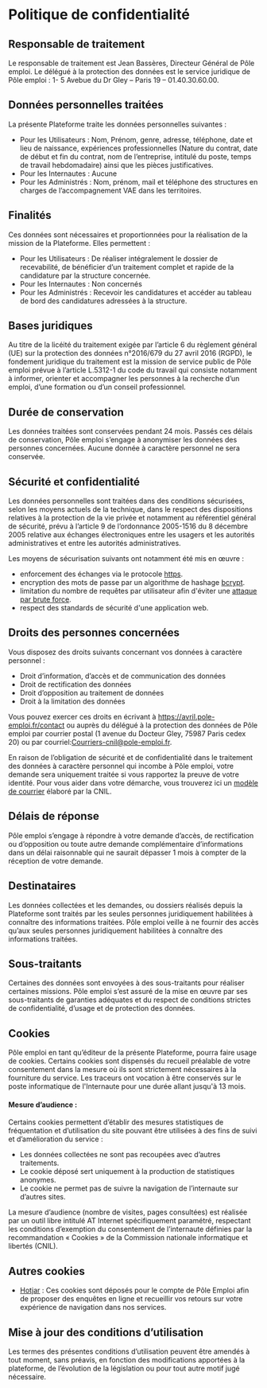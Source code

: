 # Politique de confidentialité

## Responsable de traitement

Le responsable de traitement est Jean Bassères, Directeur Général de Pôle emploi. Le délégué à la protection des données est le service juridique de Pôle emploi : 1- 5 Avebue du Dr Gley – Paris 19 – 01.40.30.60.00.

## Données personnelles traitées

La présente Plateforme traite les données personnelles suivantes :

- Pour les Utilisateurs : Nom, Prénom, genre, adresse, téléphone, date et lieu de naissance, expériences professionnelles (Nature du contrat, date de début et fin du contrat, nom de l’entreprise, intitulé du poste, temps de travail hebdomadaire) ainsi que les pièces justificatives.
- Pour les Internautes : Aucune
- Pour les Administrés : Nom, prénom, mail et téléphone des structures en charges de l’accompagnement VAE dans les territoires.

## Finalités

Ces données sont nécessaires et proportionnées pour la réalisation de la mission de la Plateforme. Elles permettent :

- Pour les Utilisateurs : De réaliser intégralement le dossier de recevabilité, de bénéficier d’un traitement complet et rapide de la candidature par la structure concernée.
- Pour les Internautes : Non concernés
- Pour les Administrés : Recevoir les candidatures et accéder au tableau de bord des candidatures adressées à la structure.

## Bases juridiques

Au titre de la licéité du traitement exigée par l’article 6 du règlement général (UE) sur la protection des données n°2016/679 du 27 avril 2016 (RGPD), le fondement juridique du traitement est la mission de service public de Pôle emploi prévue à l’article L.5312-1 du code du travail qui consiste notamment à informer, orienter et accompagner les personnes à la recherche d’un emploi, d’une formation ou d’un conseil professionnel.

## Durée de conservation

Les données traitées sont conservées pendant 24 mois. Passés ces délais de conservation, Pôle emploi s’engage à anonymiser les données des personnes concernées. Aucune donnée à caractère personnel ne sera conservée.

## Sécurité et confidentialité

Les données personnelles sont traitées dans des conditions sécurisées, selon les moyens actuels de la technique, dans le respect des dispositions relatives à la protection de la vie privée et notamment au référentiel général de sécurité, prévu à l’article 9 de l’ordonnance 2005-1516 du 8 décembre 2005 relative aux échanges électroniques entre les usagers et les autorités administratives et entre les autorités administratives.

Les moyens de sécurisation suivants ont notamment été mis en œuvre :

- enforcement des échanges via le protocole [https](https://fr.wikipedia.org/wiki/HyperText_Transfer_Protocol_Secure).
- encryption des mots de passe par un algorithme de hashage [bcrypt](https://fr.wikipedia.org/wiki/Bcrypt).
- limitation du nombre de requêtes par utilisateur afin d'éviter une [attaque par brute force](https://fr.wikipedia.org/wiki/Attaque_par_force_brute).
- respect des standards de sécurité d'une application web.

## Droits des personnes concernées

Vous disposez des droits suivants concernant vos données à caractère personnel :

- Droit d’information, d’accès et de communication des données
- Droit de rectification des données
- Droit d’opposition au traitement de données
- Droit à la limitation des données

Vous pouvez exercer ces droits en écrivant à https://avril.pole-emploi.fr/contact ou auprès du délégué à la protection des données de Pôle emploi par courrier postal (1 avenue du Docteur Gley, 75987 Paris cedex 20) ou par courriel:Courriers-cnil@pole-emploi.fr. 

En raison de l’obligation de sécurité et de confidentialité dans le traitement des données à caractère personnel qui incombe à Pôle emploi, votre demande sera uniquement traitée si vous rapportez la preuve de votre identité. Pour vous aider dans votre démarche, vous trouverez ici un [modèle de courrier](https://www.cnil.fr/fr/modeles/courrier) élaboré par la CNIL.

## Délais de réponse

Pôle emploi s’engage à répondre à votre demande d’accès, de rectification ou d’opposition ou toute autre demande complémentaire d’informations dans un délai raisonnable qui ne saurait dépasser 1 mois à compter de la réception de votre demande.

## Destinataires

Les données collectées et les demandes, ou dossiers réalisés depuis la Plateforme sont traités par les seules personnes juridiquement habilitées à connaître des informations traitées. Pôle emploi veille à ne fournir des accès qu’aux seules personnes juridiquement habilitées à connaître des informations traitées.

## Sous-traitants

Certaines des données sont envoyées à des sous-traitants pour réaliser certaines missions. Pôle emploi s’est assuré de la mise en œuvre par ses sous-traitants de garanties adéquates et du respect de conditions strictes de confidentialité, d’usage et de protection des données.

## Cookies

Pôle emploi en tant qu’éditeur de la présente Plateforme, pourra faire usage de cookies. Certains cookies sont dispensés du recueil préalable de votre consentement dans la mesure où ils sont strictement nécessaires à la fourniture du service. Les traceurs ont vocation à être conservés sur le poste informatique de l'Internaute pour une durée allant jusqu'à 13 mois.

#### Mesure d’audience : 

Certains cookies permettent d’établir des mesures statistiques de fréquentation et d’utilisation du site pouvant être utilisées à des fins de suivi et d’amélioration du service :

- Les données collectées ne sont pas recoupées avec d’autres traitements.
- Le cookie déposé sert uniquement à la production de statistiques anonymes.
- Le cookie ne permet pas de suivre la navigation de l’internaute sur d’autres sites.

La mesure d’audience (nombre de visites, pages consultées) est réalisée par un outil libre intitulé AT Internet spécifiquement paramétré, respectant les conditions d’exemption du consentement de l’internaute définies par la recommandation « Cookies » de la Commission nationale informatique et libertés (CNIL).

## Autres cookies

- [Hotjar](https://www.hotjar.com) : Ces cookies sont déposés pour le compte de Pôle Emploi afin de proposer des enquêtes en ligne et recueillir vos retours sur votre expérience de navigation dans nos services.

## Mise à jour des conditions d’utilisation

Les termes des présentes conditions d’utilisation peuvent être amendés à tout moment, sans préavis, en fonction des modifications apportées à la plateforme, de l’évolution de la législation ou pour tout autre motif jugé nécessaire.

